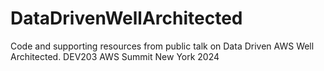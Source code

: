 # DataDrivenWellArchitected
Code and supporting resources from public talk on Data Driven AWS Well Architected. DEV203 AWS Summit New York 2024
